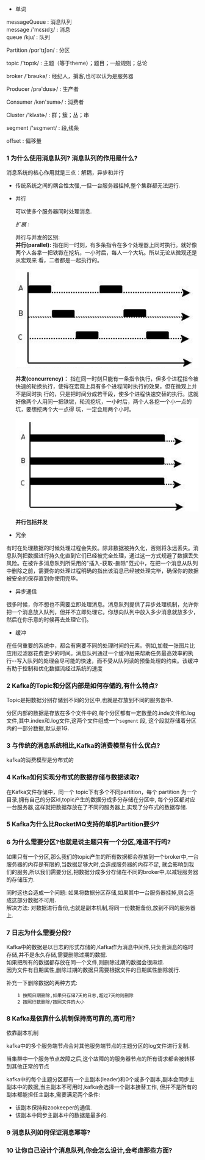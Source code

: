 * 单词

messageQueue : 消息队列  <br>
  message /'mɛsɪdʒ/ : 消息  <br>
  queue /kju/ : 队列
  
  Partition /pɑr'tɪʃən/ : 分区
  
  topic /'tɒpɪk/ : 主题（等于theme）；题目；一般规则；总论
  
  broker /'brəʊkə/ : 经纪人，掮客,也可以认为是服务器
  
  Producer /prə'dʊsɚ/ : 生产者
  
  Consumer /kən'sumɚ/ : 消费者
  
  Cluster  /'klʌstɚ/ : 群；簇；丛；串
  
  segment /'sɛɡmənt/  : 段,线条
  
  offset : 偏移量
  
  
  

### 1 为什么使用消息队列? 消息队列的作用是什么?

消息系统的核心作用就是三点：解耦，异步和并行

* 传统系统之间的耦合性太强,一但一台服务器挂掉,整个集群都无法运行.

* 并行
  
  可以使多个服务器同时处理消息.
  
  *扩展 :*
  
  并行与并发的区别:<br>
  **并行(parallel):**
  指在同一时刻，有多条指令在多个处理器上同时执行。就好像两个人各拿一把铁锨在挖坑，一小时后，每人一个大坑。所以无论从微观还是从宏观来   看，二者都是一起执行的。
  
  ![并行](https://github.com/bigDataHell/Kangaroo-/blob/master/images/%E5%B9%B6%E5%8F%91.png)
  

  **并发(concurrency)：**
  指在同一时刻只能有一条指令执行，但多个进程指令被快速的轮换执行，使得在宏观上具有多个进程同时执行的效果，但在微观上并不是同时执   行的，只是把时间分成若干段，使多个进程快速交替的执行。这就好像两个人用同一把铁锨，轮流挖坑，一小时后，两个人各挖一个小一点的坑，要想挖两个大一点得   坑，一定会用两个小时。
  
  ![并发](https://github.com/bigDataHell/Kangaroo-/blob/master/images/%E5%B9%B6%E8%A1%8C.png)

  **并行包括并发**
  
* 冗余

有时在处理数据的时候处理过程会失败。除非数据被持久化，否则将永远丢失。消息队列把数据进行持久化直到它们已经被完全处理，通过这一方式规避了数据丢失风险。在被许多消息队列所采用的"插入-获取-删除"范式中，在把一个消息从队列中删除之前，需要你的处理过程明确的指出该消息已经被处理完毕，确保你的数据被安全的保存直到你使用完毕。
  
* 异步通信

很多时候，你不想也不需要立即处理消息。消息队列提供了异步处理机制，允许你把一个消息放入队列，但并不立即处理它。你想向队列中放入多少消息就放多少，然后在你乐意的时候再去处理它们。

* 缓冲

在任何重要的系统中，都会有需要不同的处理时间的元素。例如,加载一张图片比应用过滤器花费更少的时间。消息队列通过一个缓冲层来帮助任务最高效率的执行--写入队列的处理会尽可能的快速，而不受从队列读的预备处理的约束。该缓冲有助于控制和优化数据流经过系统的速度




### 2 Kafka的Topic和分区内部是如何存储的,有什么特点?

Topic是把数据分别存储到不同的分区中,也就是存放到不同的服务器中.

分区内部的数据是存放在多个文件中的,每个分区都有一定数量的.inde文件和.log文件,其中.index和.log文件,这两个文件组成一个`segment` 段,
这个段就存储着分区内的一部分数据,默认是1G.


### 3 与传统的消息系统相比,Kafka的消费模型有什么优点?

  kafka的消费模型是分布式的
  
  
### 4 Kafka如何实现分布式的数据存储与数据读取?

在Kafka文件存储中，同一个 topic下有多个不同partition，每个 partition 为一个目录,拥有自己的分区id,topic产生的数据分成多分存储在分区中,
每个分区都对应一台服务器,这样就把数据存放在了不同的服务器上,实现了分布式的数据存储.




### 5 Kafka为什么比RocketMQ支持的单机Partition要少?

### 6 为什么需要分区?也就是说主题只有一个分区,难道不行吗?


  如果只有一个分区,那么我们的topic产生的所有数据都会存放到一个broker中,一台服务器的内存是有限的,当数据足够大时,会造成服务器的内存不足,
就会影响到我们的服务,所以我们需要分区,把数据分成多分存储在不同的broker中,以减轻服务器的存储压力.

  同时这也会造成一个问题: 如果将数据分区存储,如果其中一台服务器挂掉,则会造成这部分数据不可用.<br>
解决方法: 对数据进行备份,也就是副本机制,将同一份数据备份,放到不同的服务器上.


### 7 日志为什么需要分段?

Kafka中的数据是以日志的形式存储的,Kafka作为消息中间件,只负责消息的临时存储,并不是永久存储,需要删除过期的数据.<br>
如果把所有的数据都存放在同一个文件,则删除过期的数据会很麻烦. <br>
因为文件有日期属性,删除过期的数据只需要根据文件的日期属性删除就行.

补充一下删除数据的两种方式:

        1 按照日期删除,如果只存储7天的日志,超过7天的则删除
        2 按照行数删除/按照文件的大小
    

### 8 Kafka是依靠什么机制保持高可靠的,高可用?

依靠副本机制

kafka中的多个服务端节点会对其他服务端节点的主题分区的log文件进行复制.

当集群中一个服务节点故障之后,这个故障的的服务器节点的所有请求都会被转移到其他正常的节点

kafka中的每个主题分区都有一个主副本(leader)和0个或多个副本,副本会同步主副本中的数据,当主副本不可用时,kafka会选择一个副本接替工作,
但并不是所有的副本都能担任主副本,需要满足两个条件:
  * 该副本保持和zookeeper的通信.
  * 该副本中同步主副本中的数据是最多的.

### 9 消息队列如何保证消息幂等?

### 10 让你自己设计个消息队列,你会怎么设计,会考虑那些方面?





